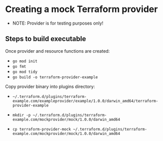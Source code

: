 # Creating a mock Terraform provider

- NOTE: Provider is for testing purposes only!

## Steps to build executable

Once provider and resource functions are created:

- `go mod init`
- `go fmt`
- `go mod tidy`
- `go build -o terraform-provider-example`


Copy provider binary into plugins directory:

- `~/.terraform.d/plugins/terraform-example.com/exampleprovider/example/1.0.0/darwin_amd64/terraform-provider-example`

- `mkdir -p ~/.terraform.d/plugins/terraform-example.com/mockprovider/mock/1.0.0/darwin_amd64`

- `cp terraform-provider-mock ~/.terraform.d/plugins/terraform-example.com/mockprovider/mock/1.0.0/darwin_amd64`
